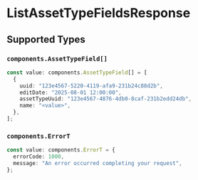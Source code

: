 # ListAssetTypeFieldsResponse


## Supported Types

### `components.AssetTypeField[]`

```typescript
const value: components.AssetTypeField[] = [
  {
    uuid: "123e4567-5220-4119-afa9-231b24c88d2b",
    editDate: "2025-08-01 12:00:00",
    assetTypeUuid: "123e4567-4876-4db0-8caf-231b2edd24db",
    name: "<value>",
  },
];
```

### `components.ErrorT`

```typescript
const value: components.ErrorT = {
  errorCode: 1000,
  message: "An error occurred completing your request",
};
```

